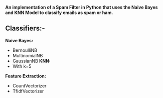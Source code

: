 **An implementation of a Spam Filter in Python that uses the Naive Bayes and KNN Model to classify emails as spam or ham.**
## Classifiers:-
**Naive Bayes:**
- BernoulliNB
- MultinomialNB
- GaussianNB
**KNN:**
- With k=5

**Feature Extraction:**
- CountVectorizer
- TfidfVectorizer

